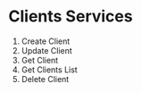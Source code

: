 
# Clients Services

1. Create Client 
2. Update Client 
3. Get Client 
4. Get Clients List 
5. Delete Client 

